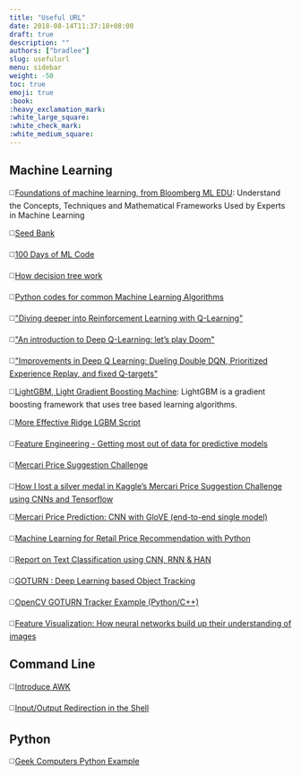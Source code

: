 ```yaml
---
title: "Useful URL"
date: 2018-08-14T11:37:18+08:00
draft: true
description: ""
authors: ["bradlee"]
slug: usefulurl
menu: sidebar
weight: -50
toc: true
emoji: true
:book:
:heavy_exclamation_mark:
:white_large_square:
:white_check_mark:
:white_medium_square:
---
```

## Machine Learning
:white_medium_square:[Foundations of machine learning, from Bloomberg ML EDU](https://bloomberg.github.io/foml/?utm_campaign=Artificial%2BIntelligence%2BWeekly&utm_medium=email&utm_source=Artificial_Intelligence_Weekly_81#home): Understand the Concepts, Techniques and Mathematical Frameworks Used by Experts in Machine Learning

:white_medium_square:[Seed Bank](http://tools.google.com/seedbank/)

:white_medium_square:[100 Days of ML Code](https://github.com/Avik-Jain/100-Days-Of-ML-Code)

:white_medium_square:[How decision tree work](https://brohrer.github.io/how_decision_trees_work.html?utm_campaign=Artificial%2BIntelligence%2BWeekly&utm_medium=email&utm_source=Artificial_Intelligence_Weekly_82)

:white_medium_square:[Python codes for common Machine Learning Algorithms](https://github.com/susanli2016/Machine-Learning-with-Python)

:white_medium_square:["Diving deeper into Reinforcement Learning with Q-Learning"](https://medium.freecodecamp.org/diving-deeper-into-reinforcement-learning-with-q-learning-c18d0db58efe)

:white_medium_square:["An introduction to Deep Q-Learning: let’s play Doom"](https://medium.freecodecamp.org/an-introduction-to-deep-q-learning-lets-play-doom-54d02d8017d8)

:white_medium_square:["Improvements in Deep Q Learning: Dueling Double DQN, Prioritized Experience Replay, and fixed Q-targets"](https://medium.freecodecamp.org/improvements-in-deep-q-learning-dueling-double-dqn-prioritized-experience-replay-and-fixed-58b130cc5682)

:white_medium_square:[LightGBM, Light Gradient Boosting Machine](https://github.com/Microsoft/LightGBM): LightGBM is a gradient boosting framework that uses tree based learning algorithms.

:white_medium_square:[More Effective Ridge  LGBM Script](https://www.kaggle.com/tunguz/more-effective-ridge-lgbm-script-lb-0-44823/comments)

:white_medium_square:[Feature Engineering - Getting most out of data for predictive models](https://www.slideshare.net/gabrielspmoreira/feature-engineering-getting-most-out-of-data-for-predictive-models)

:white_medium_square:[Mercari Price Suggestion Challenge](https://www.kaggle.com/c/mercari-price-suggestion-challenge/rules)

:white_medium_square:[How I lost a silver medal in Kaggle’s Mercari Price Suggestion Challenge
using CNNs and Tensorflow](https://medium.com/unstructured/how-i-lost-a-silver-medal-in-kaggles-mercari-price-suggestion-challenge-using-cnns-and-tensorflow-4013660fcded)

:white_medium_square:[Mercari Price Prediction: CNN with GloVE (end-to-end single model)](https://www.kaggle.com/gspmoreira/cnn-glove-single-model-private-lb-0-41117-35th)

:white_medium_square:[Machine Learning for Retail Price Recommendation with Python](https://towardsdatascience.com/machine-learning-for-retail-price-suggestion-with-python-64531e64186d)

:white_medium_square:[Report on Text Classification using CNN, RNN & HAN](https://medium.com/jatana/report-on-text-classification-using-cnn-rnn-han-f0e887214d5f)

:white_medium_square:[GOTURN : Deep Learning based Object Tracking](https://www.learnopencv.com/goturn-deep-learning-based-object-tracking/)

:white_medium_square:[OpenCV GOTURN Tracker Example (Python/C++)](https://github.com/spmallick/learnopencv/tree/master/GOTURN)

:white_medium_square:[Feature Visualization: How neural networks build up their understanding of images](https://distill.pub/2017/feature-visualization/)

## Command Line
:white_medium_square:[Introduce AWK](http://www.grymoire.com/Unix/Awk.html#uh-0)

:white_medium_square:[Input/Output Redirection in the Shell](https://robots.thoughtbot.com/input-output-redirection-in-the-shell)


## Python

:white_medium_square:[Geek Computers Python Example](https://github.com/geekcomputers/Python)
